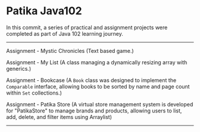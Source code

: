 # Patika Java102

In this commit, a series of practical and assignment projects were completed as part of Java 102 learning journey.

----------------------------------------------------

Assignment - Mystic Chronicles (Text based game.)

Assignment - My List (A class  managing a dynamically resizing array with generics.)

Assignment - Bookcase (A `Book` class was designed to implement the `Comparable` interface, allowing books to be sorted by name and page count within `Set` collections.)

Assignment - Patika Store (A virtual store management system is developed for "PatikaStore" to manage brands and products, allowing users to list, add, delete, and filter items using Arraylist)

----------------------------------------------------


